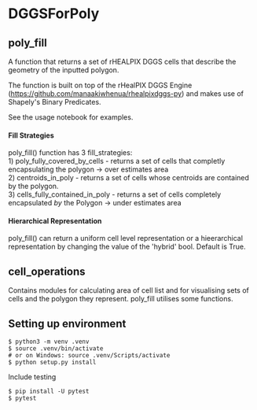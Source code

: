 # DGGSForPoly

## poly_fill
A function that returns a set of rHEALPIX DGGS cells that describe the geometry of the inputted polygon. 

The function is built on top of the rHealPIX DGGS Engine (https://github.com/manaakiwhenua/rhealpixdggs-py) and makes use of Shapely's Binary Predicates.

See the usage notebook for examples.

#### Fill Strategies
poly_fill() function has 3 fill_strategies:   
    1) poly_fully_covered_by_cells -  returns a set of cells that completly encapsulating the polygon -> over estimates area   
    2) centroids_in_poly -  returns a set of cells whose centroids are contained by the polygon.   
    3) cells_fully_contained_in_poly -  returns a set of cells completely encapsulated *by* the Polygon -> under estimates area   

#### Hierarchical Representation
poly_fill() can return a uniform cell level representation or a hieerarchical representation by changing the value of the 'hybrid' bool. Default is True.

## cell_operations
Contains modules for calculating area of cell list and for visualising sets of cells and the polygon they represent. poly_fill utilises some functions.  

## Setting up environment

```
$ python3 -m venv .venv
$ source .venv/bin/activate
# or on Windows: source .venv/Scripts/activate
$ python setup.py install
```

Include testing
```
$ pip install -U pytest
$ pytest
```
